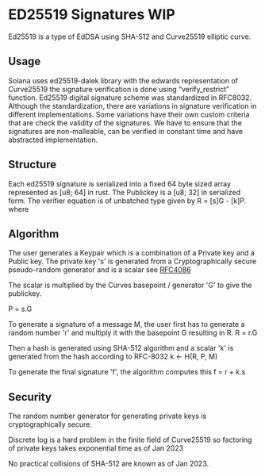 # ED25519 Signatures WIP
Ed25519 is a type of EdDSA using SHA-512 and Curve25519 elliptic curve.

## Usage
Solana uses ed25519-dalek library with the edwards representation of Curve25519  the signature verification is done using “verify_restrict” function. 
Ed25519 digital signature scheme was standardized in RFC8032. Although the standardization, there are variations in signature verification in different implementations. Some variations have their own custom criteria that are check the validity of the signatures. We have to ensure that the signatures are non-malleable, can be verified in constant time and have abstracted implementation.

## Structure
Each ed25519 signature is serialized into a fixed 64 byte sized array represented as [u8; 64] in rust. The Publickey is a [u8; 32] in serialized form. The verifier equation is of unbatched type given by R = [s]G - [k]P.
where

## Algorithm
The user generates a Keypair which is a combination of a Private key and a Public key.
The private key 's' is generated from a Cryptographically secure pseudo-random generator and is a scalar see [RFC4086](https://datatracker.ietf.org/doc/html/rfc4086)

The scalar is multiplied by the Curves basepoint / generator 'G' to give the publickey.

P = s.G

To generate a signature of a message M, the user first has to  generate a random number 'r' and multiply it with the basepoint G resulting in R.
R = r.G

Then a hash is generated using SHA-512 algorithm and a scalar 'k' is generated from the hash according to RFC-8032
k <- H(R, P, M)

To generate the final signature 'f', the algorithm computes this f = r + k.s




##  Security

The random number generator for generating private keys is cryptographically secure.

Discrete log is a hard problem in the finite field of Curve25519 so factoring of private keys takes exponential time as of Jan 2023

No practical collisions of SHA-512 are known as of Jan 2023.
